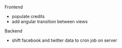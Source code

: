 Frontend
- populate credits
- add angular transition between views

Backend
- shift facebook and twitter data to cron job on server
